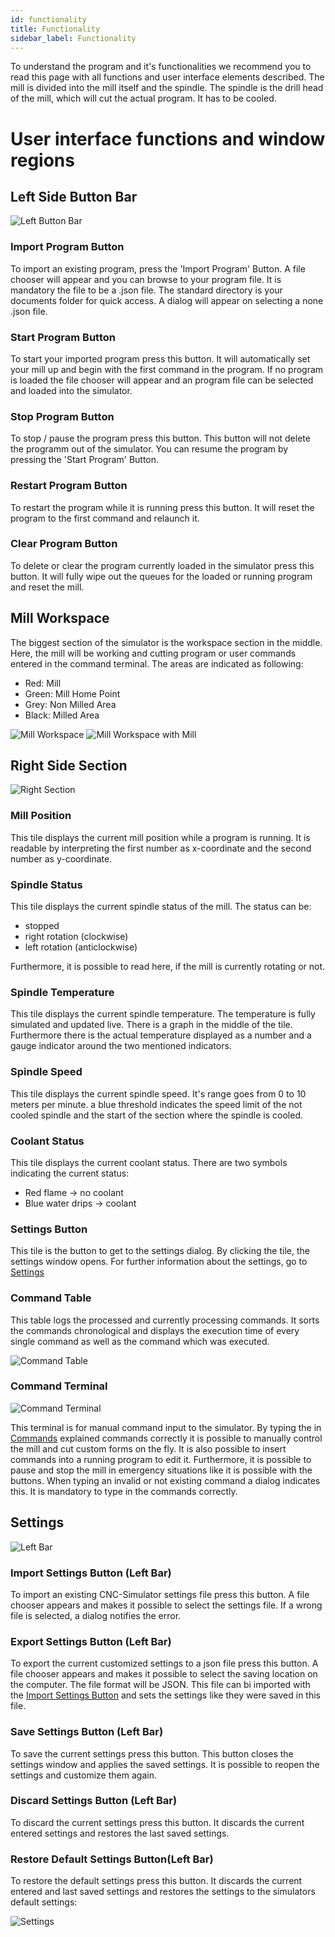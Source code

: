 ```yaml
---
id: functionality
title: Functionality
sidebar_label: Functionality
---
```


To understand the program and it's functionalities we recommend you to read this page with all
functions and user interface elements described. The mill is divided into the mill itself and the spindle. The spindle is the drill head of the mill, which will cut the actual program. It has to be cooled.

# User interface functions and window regions

## Left Side Button Bar

![Left Button Bar](/img/screenshot/leftBar.png)

### Import Program Button

To import an existing program, press the 'Import Program' Button. A file chooser will appear and you can browse to your program file. It is mandatory the file to be a .json file. The standard directory is your documents folder for quick access. A dialog will appear on selecting a none .json file. 

### Start Program Button

To start your imported program press this button. It will automatically set your mill up and begin with the first command in the program. If no program is loaded the file chooser will appear and an program file can be selected and loaded into the simulator.

### Stop Program Button

To stop / pause the program press this button. This button will not delete the programm out of the simulator. You can resume the program by pressing the 'Start Program' Button. 

### Restart Program Button

To restart the program while it is running press this button. It will reset the program to the first command and relaunch it.

### Clear Program Button

To delete or clear the program currently loaded in the simulator press this button. It will fully wipe out the queues for the loaded or running program and reset the mill.

## Mill Workspace

The biggest section of the simulator is the workspace section in the middle. Here, the mill will be working and cutting program or user commands entered in the command terminal. The areas are indicated as following:

* Red: Mill
* Green: Mill Home Point
* Grey: Non Milled Area
* Black: Milled Area

![Mill Workspace](/img/screenshot/workspace.png)
![Mill Workspace with Mill](/img/screenshot/workspaceWithMill.png)

## Right Side Section

![Right Section](/img/screenshot/rightSection.png)

### Mill Position

This tile displays the current mill position while a program is running. It is readable by interpreting the first number as x-coordinate and the second number as y-coordinate. 

### Spindle Status

This tile displays the current spindle status of the mill. The status can be:

* stopped
* right rotation (clockwise)
* left rotation (anticlockwise)

Furthermore, it is possible to read here, if the mill is currently rotating or not.

### Spindle Temperature

This tile displays the current spindle temperature. The temperature is fully simulated and updated live. There is a graph in the middle of the tile. Furthermore there is the actual temperature displayed as a number and a gauge indicator around the two mentioned indicators.

### Spindle Speed

This tile displays the current spindle speed. It's range goes from 0 to 10 meters per minute. a blue threshold indicates the speed limit of the not cooled spindle and the start of the section where the spindle is cooled. 

### Coolant Status

This tile displays the current coolant status. There are two symbols indicating the current status:

* Red flame -> no coolant
* Blue water drips -> coolant

### Settings Button

This tile is the button to get to the settings dialog. By clicking the tile, the settings window opens. For further information about the settings, go to [Settings](#settings)

### Command Table

This table logs the processed and currently processing commands. It sorts the commands chronological and displays the execution time of every single command as well as the command which was executed. 

![Command Table](/img/screenshot/tableWithCommands.png)

### Command Terminal

![Command Terminal](/img/screenshot/terminal.png)

This terminal is for manual command input to the simulator. By typing the in [Commands](user/commands) explained commands correctly it is possible to manually control the mill and cut custom forms on the fly. It is also possible to insert commands into a running program to edit it. Furthermore, it is possible to pause and stop the mill in emergency situations like it is possible with the buttons. When typing an invalid or not existing command a dialog indicates this. It is mandatory to type in the commands correctly.

## Settings

![Left Bar](/img/screenshot/settingsLeftBar.png)

### Import Settings Button (Left Bar)

To import an existing CNC-Simulator settings file press this button. A file chooser appears and makes it possible to select the settings file. If a wrong file is selected, a dialog notifies the error. 

### Export Settings Button (Left Bar)

To export the current customized settings to a json file press this button. A file chooser appears and makes it possible to select the saving location on the computer. The file format will be JSON. This file can bi imported with the [Import Settings Button](#import-settings-button-left-bar) and sets the settings like they were saved in this file.

### Save Settings Button (Left Bar)

To save the current settings press this button. This button closes the settings window and applies the saved settings. It is possible to reopen the settings and customize them again.

### Discard Settings Button (Left Bar)

To discard the current settings press this button. It discards the current entered settings and restores the last saved settings. 

### Restore Default Settings Button(Left Bar)

To restore the default settings press this button. It discards the current entered and last saved settings and restores the settings to the simulators default settings:

![Settings](/img/screenshot/settings.png)